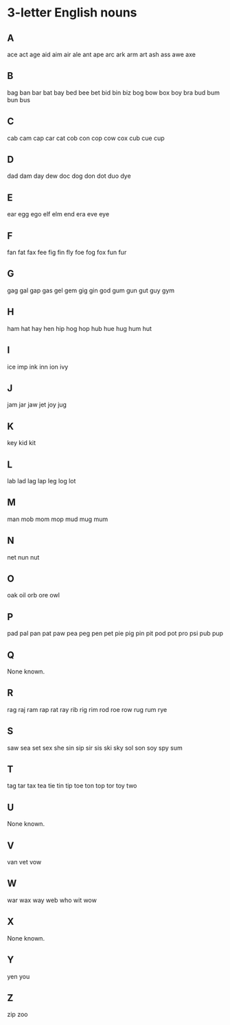 
3-letter English nouns
======================

## A

ace
act
age
aid
aim
air
ale
ant
ape
arc
ark
arm
art
ash
ass
awe
axe

## B

bag
ban
bar
bat
bay
bed
bee
bet
bid
bin
biz
bog
bow
box
boy
bra
bud
bum
bun
bus

## C

cab
cam
cap
car
cat
cob
con
cop
cow
cox
cub
cue
cup

## D

dad
dam
day
dew
doc
dog
don
dot
duo
dye

## E

ear
egg
ego
elf
elm
end
era
eve
eye

## F

fan
fat
fax
fee
fig
fin
fly
foe
fog
fox
fun
fur

## G

gag
gal
gap
gas
gel
gem
gig
gin
god
gum
gun
gut
guy
gym

## H

ham
hat
hay
hen
hip
hog
hop
hub
hue
hug
hum
hut

## I

ice
imp
ink
inn
ion
ivy

## J

jam
jar
jaw
jet
joy
jug

## K

key
kid
kit

## L

lab
lad
lag
lap
leg
log
lot

## M

man
mob
mom
mop
mud
mug
mum

## N

net
nun
nut

## O

oak
oil
orb
ore
owl

## P

pad
pal
pan
pat
paw
pea
peg
pen
pet
pie
pig
pin
pit
pod
pot
pro
psi
pub
pup

## Q

None known.

## R

rag
raj
ram
rap
rat
ray
rib
rig
rim
rod
roe
row
rug
rum
rye

## S

saw
sea
set
sex
she
sin
sip
sir
sis
ski
sky
sol
son
soy
spy
sum

## T

tag
tar
tax
tea
tie
tin
tip
toe
ton
top
tor
toy
two

## U

None known.

## V

van
vet
vow

## W

war
wax
way
web
who
wit
wow

## X

None known.

## Y

yen
you

## Z

zip
zoo
